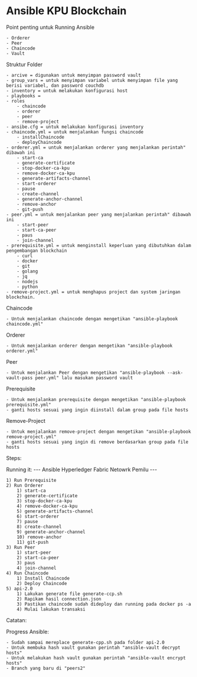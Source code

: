 # Ansible KPU Blockchain


Point penting untuk Running Ansible

    - Orderer
    - Peer
    - Chaincode
    - Vault

Struktur Folder 

    - arcive = digunakan untuk menyimpan password vault
    - group_vars = untuk menyimpan variabel untuk menyimpan file yang berisi variabel, dan password couchdb
    - inventory = untuk melakukan konfigurasi host
    - playbooks =
    - roles 
        - chaincode
        - orderer
        - peer
        - remove-project
    - ansibe.cfg = untuk melakukan konfigurasi inventory
    - chaincode.yml = untuk menjalankan fungsi chaincode 
        - installChaincode
        - deployChaincode
    - orderer.yml = untuk menjalankan orderer yang menjalankan perintah" dibawah ini
        - start-ca
        - generate-certificate
        - stop-docker-ca-kpu
        - remove-docker-ca-kpu
        - generate-artifacts-channel
        - start-orderer
        - pause
        - create-channel
        - generate-anchor-channel
        - remove-anchor
        - git-push
    - peer.yml = untuk menjalankan peer yang menjalankan perintah" dibawah ini
        - start-peer
        - start-ca-peer
        - paus
        - join-channel
    - prerequisite.yml = untuk menginstall keperluan yang dibutuhkan dalam pengembangan blockchain
        - curl
        - docker
        - git
        - golang
        - jq
        - nodejs
        - python
    - remove-project.yml = untuk menghapus project dan system jaringan blockchain.

Chaincode

    - Untuk menjalankan chaincode dengan mengetikan "ansible-playbook chaincode.yml"


Orderer

    - Untuk menjalankan orderer dengan mengetikan "ansible-playbook orderer.yml"

Peer

    - Untuk menjalankan Peer dengan mengetikan "ansible-playbook --ask-vault-pass peer.yml" lalu masukan password vault
    
Prerequisite

    - Untuk menjalankan prerequisite dengan mengetikan "ansible-playbook prerequisite.yml"
    - ganti hosts sesuai yang ingin diinstall dalam group pada file hosts

Remove-Project

    - Untuk menjalankan remove-project dengan mengetikan "ansible-playbook remove-project.yml" 
    - ganti hosts sesuai yang ingin di remove berdasarkan group pada file hosts         
   

Steps:
 
Running it:
--- Ansible Hyperledger Fabric Netowrk Pemilu ---

    1) Run Prerequisite
    2) Run Orderer
        1) start-ca
        2) generate-certificate
        3) stop-docker-ca-kpu
        4) remove-docker-ca-kpu
        5) generate-artifacts-channel
        6) start-orderer
        7) pause
        8) create-channel
        9) generate-anchor-channel
        10) remove-anchor
        11) git-push 
    3) Run Peer
        1) start-peer
        2) start-ca-peer
        3) paus
        4) join-channel
    4) Run Chaincode
        1) Install Chaincode
        2) Deploy Chaincode
    5) api-2.0
        1) Lakukan generate file generate-ccp.sh
        2) Rapikam hasil connection.json
        3) Pastikan chaincode sudah dideploy dan running pada docker ps -a
        4) Mulai lakukan transaksi
 

 Catatan:
 
Progress Ansible:

    - Sudah sampai mereplace generate-cpp.sh pada folder api-2.0
    - Untuk membuka hash vault gunakan perintah "ansible-vault decrypt hosts"
    - Untuk melakukan hash vault gunakan perintah "ansible-vault encrypt hosts"
    - Branch yang baru di "peers2"


